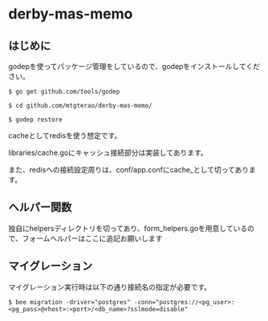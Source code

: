 # derby-mas-memo

## はじめに

godepを使ってパッケージ管理をしているので、godepをインストールしてください。

```
$ go get github.com/tools/godep

$ cd github.com/mtgterao/derby-mas-memo/

$ godep restore
```


cacheとしてredisを使う想定です。

libraries/cache.goにキャッシュ接続部分は実装してあります。

また、redisへの接続設定周りは、conf/app.confにcache_として切ってあります。

## ヘルパー関数

独自にhelpersディレクトリを切ってあり、form_helpers.goを用意しているので、フォームヘルパーはここに追記お願いします

## マイグレーション

マイグレーション実行時は以下の通り接続名の指定が必要です。

```
$ bee migration -driver="postgres" -conn="postgres://<pg_user>:<pg_pass>@<host>:<port>/<db_name>?sslmode=disable"
```
